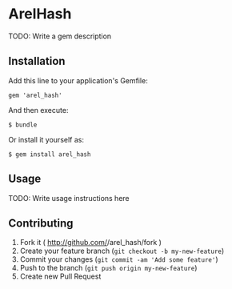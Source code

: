 # ArelHash

TODO: Write a gem description

## Installation

Add this line to your application's Gemfile:

    gem 'arel_hash'

And then execute:

    $ bundle

Or install it yourself as:

    $ gem install arel_hash

## Usage

TODO: Write usage instructions here

## Contributing

1. Fork it ( http://github.com/<my-github-username>/arel_hash/fork )
2. Create your feature branch (`git checkout -b my-new-feature`)
3. Commit your changes (`git commit -am 'Add some feature'`)
4. Push to the branch (`git push origin my-new-feature`)
5. Create new Pull Request

